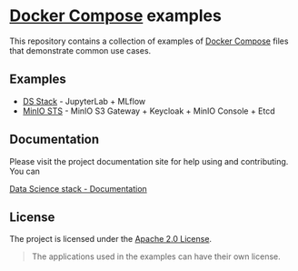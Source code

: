 # [Docker Compose](https://docs.docker.com/compose/) examples

This repository contains a collection of examples of [Docker Compose](https://docs.docker.com/compose/) files that demonstrate common use cases.

## Examples

- [DS Stack](ds-stack) - JupyterLab + MLflow
- [MinIO STS](minio-sts) - MinIO S3 Gateway + Keycloak + MinIO Console + Etcd

## Documentation

Please visit the project documentation site for help using and contributing.
You can 

[Data Science stack - Documentation](https://dougtrajano.github.io/docker-compose-examples/)

## License

The project is licensed under the [Apache 2.0 License](LICENSE).

> The applications used in the examples can have their own license.